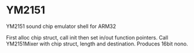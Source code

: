 # YM2151
YM2151 sound chip emulator shell for ARM32

First alloc chip struct, call init then set in/out function pointers.
Call YM2151Mixer with chip struct, length and destination.
Produces 16bit nono.
